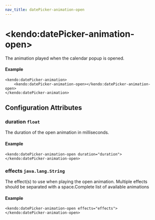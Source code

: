 ```yaml
---
nav_title: datePicker-animation-open
---
```


# \<kendo:datePicker-animation-open\>

The animation played when the calendar popup is opened.

#### Example
    <kendo:datePicker-animation>
        <kendo:datePicker-animation-open></kendo:datePicker-animation-open>
    </kendo:datePicker-animation>

## Configuration Attributes

### duration `float`

The duration of the open animation in milliseconds.

#### Example
    <kendo:datePicker-animation-open duration="duration">
    </kendo:datePicker-animation-open>

### effects `java.lang.String`

The effect(s) to use when playing the open animation. Multiple effects should be separated with a space.Complete list of available animations

#### Example
    <kendo:datePicker-animation-open effects="effects">
    </kendo:datePicker-animation-open>

